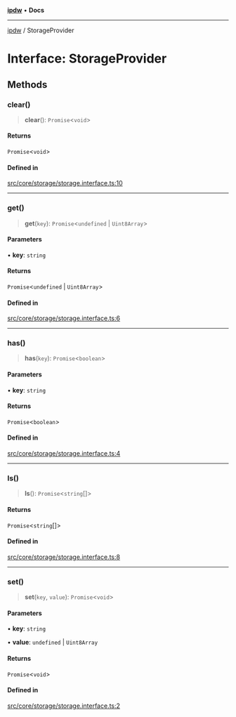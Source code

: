 [**ipdw**](../README.md) • **Docs**

***

[ipdw](../globals.md) / StorageProvider

# Interface: StorageProvider

## Methods

### clear()

> **clear**(): `Promise`\<`void`\>

#### Returns

`Promise`\<`void`\>

#### Defined in

[src/core/storage/storage.interface.ts:10](https://github.com/humandataincome/ipdw/blob/cffd44f47ee394d38eaa57c50e77342565775d5e/src/core/storage/storage.interface.ts#L10)

***

### get()

> **get**(`key`): `Promise`\<`undefined` \| `Uint8Array`\>

#### Parameters

• **key**: `string`

#### Returns

`Promise`\<`undefined` \| `Uint8Array`\>

#### Defined in

[src/core/storage/storage.interface.ts:6](https://github.com/humandataincome/ipdw/blob/cffd44f47ee394d38eaa57c50e77342565775d5e/src/core/storage/storage.interface.ts#L6)

***

### has()

> **has**(`key`): `Promise`\<`boolean`\>

#### Parameters

• **key**: `string`

#### Returns

`Promise`\<`boolean`\>

#### Defined in

[src/core/storage/storage.interface.ts:4](https://github.com/humandataincome/ipdw/blob/cffd44f47ee394d38eaa57c50e77342565775d5e/src/core/storage/storage.interface.ts#L4)

***

### ls()

> **ls**(): `Promise`\<`string`[]\>

#### Returns

`Promise`\<`string`[]\>

#### Defined in

[src/core/storage/storage.interface.ts:8](https://github.com/humandataincome/ipdw/blob/cffd44f47ee394d38eaa57c50e77342565775d5e/src/core/storage/storage.interface.ts#L8)

***

### set()

> **set**(`key`, `value`): `Promise`\<`void`\>

#### Parameters

• **key**: `string`

• **value**: `undefined` \| `Uint8Array`

#### Returns

`Promise`\<`void`\>

#### Defined in

[src/core/storage/storage.interface.ts:2](https://github.com/humandataincome/ipdw/blob/cffd44f47ee394d38eaa57c50e77342565775d5e/src/core/storage/storage.interface.ts#L2)
